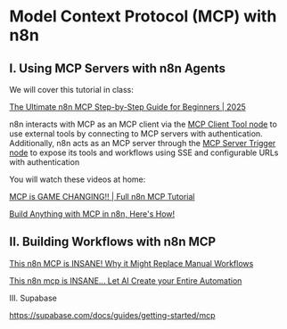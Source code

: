 # Model Context Protocol (MCP) with n8n

## I. Using MCP Servers with n8n Agents

We will cover this tutorial in class:

[The Ultimate n8n MCP Step-by-Step Guide for Beginners | 2025](https://generect.com/blog/n8n-mcp/)

n8n interacts with MCP as an MCP client via the [MCP Client Tool node](https://docs.n8n.io/integrations/builtin/cluster-nodes/sub-nodes/n8n-nodes-langchain.toolmcp/) to use external tools by connecting to MCP servers with authentication. Additionally, n8n acts as an MCP server through the [MCP Server Trigger node](https://docs.n8n.io/integrations/builtin/core-nodes/n8n-nodes-langchain.mcptrigger/) to expose its tools and workflows using SSE and configurable URLs with authentication


You will watch these videos at home:

[MCP is GAME CHANGING!! | Full n8n MCP Tutorial](https://www.youtube.com/watch?v=GB2RZ25HTD8)


[Build Anything with MCP in n8n, Here's How!](https://www.youtube.com/watch?v=Hs89msXJiIc)



## II. Building Workflows with n8n MCP

[This n8n MCP is INSANE! Why it Might Replace Manual Workflows](https://www.youtube.com/watch?v=sJ-38ew1YZk)

[This n8n mcp is INSANE... Let AI Create your Entire Automation](https://www.youtube.com/watch?v=xf2i6Acs1mI)

III. Supabase

https://supabase.com/docs/guides/getting-started/mcp